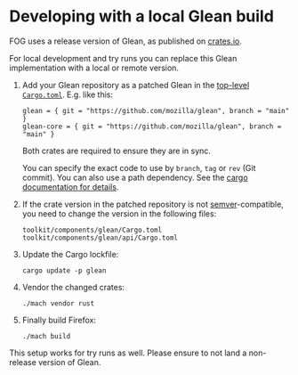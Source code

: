 # Developing with a local Glean build

FOG uses a release version of Glean, as published on [crates.io][cratesio-glean].

For local development and try runs you can replace this Glean implementation with a local or remote version.

1. Add your Glean repository as a patched Glean in the [top-level `Cargo.toml`][cargo-toml]. E.g. like this:

    ```
    glean = { git = "https://github.com/mozilla/glean", branch = "main" }
    glean-core = { git = "https://github.com/mozilla/glean", branch = "main" }
    ```

    Both crates are required to ensure they are in sync.

    You can specify the exact code to use by `branch`, `tag` or `rev` (Git commit).
    You can also use a path dependency.
    See the [cargo documentation for details][cargo-doc].

2. If the crate version in the patched repository is not [semver]-compatible, you need to change the version in the following files:

    ```
    toolkit/components/glean/Cargo.toml
    toolkit/components/glean/api/Cargo.toml
    ```

3. Update the Cargo lockfile:

    ```
    cargo update -p glean
    ```

4. Vendor the changed crates:

    ```
    ./mach vendor rust
    ```

5. Finally build Firefox:

    ```
    ./mach build
    ```

This setup works for try runs as well.
Please ensure to not land a non-release version of Glean.

[cratesio-glean]: https://crates.io/crates/glean
[cargo-toml]: https://searchfox.org/mozilla-central/rev/f07a609a76136ef779c65185165ff5ac513cc172/Cargo.toml#76
[cargo-doc]: https://doc.rust-lang.org/cargo/reference/specifying-dependencies.html#specifying-dependencies-from-git-repositories
[semver]: https://semver.org/
